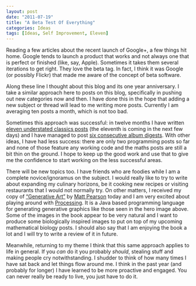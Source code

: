 ```yaml
---
layout: post
date: "2011-07-19"
title: "A Beta Test Of Everything"
categories: Ideas
tags: [Ideas, Self Improvement, Eleven]
---
```


Reading a few articles about the recent launch of Google+, a few things hit home. Google tends to launch a product that works and not always one that is perfect or finished (like, say, Apple). Sometimes it takes them several iterations to get right. They love the beta tag. In fact, I think it was Google (or possibly Flickr) that made me aware of the concept of beta software.

Along these line I thought about this blog and its one year anniversary. I take a similar approach here to posts on this blog, specifically in pushing out new categories now and then. I have done this in the hope that adding a new subject or thread will lead to me writing more posts. Currently I am averaging ten posts a month, which is not too bad. 

Sometimes this approach was successful: in twelve months I have written [eleven understated classics posts](understated-classics) (the eleventh is coming in the next few days) and I have managed to post [six consecutive album digests](album-digest). With other ideas, I have had less success: there are only two programming posts so far and none of those feature any working code and the maths posts are still a bit thin on the ground. I hope to keep up the good work and use that to give me the confidence to start working on the less successful areas. 

There will be new topics too. I have friends who are foodies while I am a complete novice/ignoramus on the subject. I would really like to try to write about expanding my culinary horizons, be it cooking new recipes or visiting restaurants that I would not normally try. On other matters, I received my copy of [“Generative Art”](http://www.manning.com/pearson/) by [Matt Pearson](http://zenbullets.com/blog/) today and I am very excited about playing around with [Processing](http://processing.org/). It is a Java based programming language for generating generative graphics like those seen in the hero image above. Some of the images in the book appear to be very natural and I want to produce some biologically inspired images to put on top of my upcoming mathematical biology posts. I should also say that I am enjoying the book a lot and I will try to write a review of it in future. 

Meanwhile, returning to my theme I think that this same approach applies to life in general. If you _can_ do it you probably _should_, stealing stuff and making people cry notwithstanding. I shudder to think of how many times I have sat back and let things flow around me. I think in the past year (and probably for longer) I have learned to be more proactive and engaged. You can never really be ready to live, you just have to do it.
